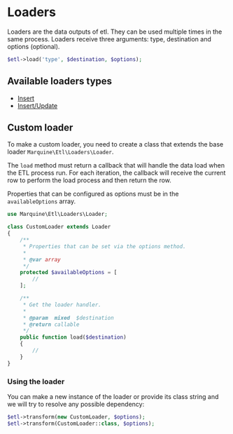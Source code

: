 # Loaders

Loaders are the data outputs of etl. They can be used multiple times in the same process. Loaders receive three arguments: type, destination and options (optional).

```php
$etl->load('type', $destination, $options);
```


## Available loaders types

* [Insert](Insert.md)
* [Insert/Update](InsertUpdate.md)


## Custom loader

To make a custom loader, you need to create a class that extends the base loader `Marquine\Etl\Loaders\Loader`.

The `load` method must return a callback that will handle the data load when the ETL process run. For each iteration, the callback will receive the current row to perform the load process and then return the row.

Properties that can be configured as options must be in the `availableOptions` array.

```php
use Marquine\Etl\Loaders\Loader;

class CustomLoader extends Loader
{
    /**
     * Properties that can be set via the options method.
     *
     * @var array
     */
    protected $availableOptions = [
        //
    ];

    /**
     * Get the loader handler.
     *
     * @param  mixed  $destination
     * @return callable
     */
    public function load($destination)
    {
        //
    }
}
```

### Using the loader
You can make a new instance of the loader or provide its class string and we will try to resolve any possible dependency:
```php
$etl->transform(new CustomLoader, $options);
$etl->transform(CustomLoader::class, $options);
```
